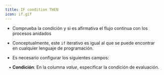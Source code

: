 ```yaml
---
title: IF condition THEN
icon: if.gif
---
```


* Comprueba la condición y si es afirmativa el flujo continua con los procesos anidados

* Conceptualmente, este `if` iterativo es igual al que se puede encontrar en cualquier lenguaje de programación.

* Es necesario configurar los siguientes campos: <br />

&nbsp; &nbsp;• **Condición**: En la columna *value*, especificar la condición de evaluación.
